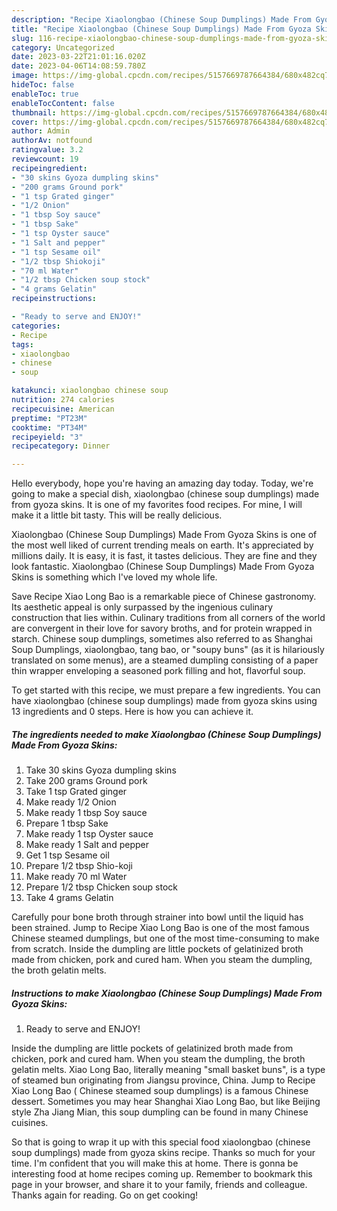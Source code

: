 ```yaml
---
description: "Recipe Xiaolongbao (Chinese Soup Dumplings) Made From Gyoza Skins yang Very Delicious"
title: "Recipe Xiaolongbao (Chinese Soup Dumplings) Made From Gyoza Skins yang Very Delicious"
slug: 116-recipe-xiaolongbao-chinese-soup-dumplings-made-from-gyoza-skins-yang-very-delicious
category: Uncategorized
date: 2023-03-22T21:01:16.020Z
date: 2023-04-06T14:08:59.780Z
image: https://img-global.cpcdn.com/recipes/5157669787664384/680x482cq70/xiaolongbao-chinese-soup-dumplings-made-from-gyoza-skins-recipe-main-photo.jpg
hideToc: false
enableToc: true
enableTocContent: false
thumbnail: https://img-global.cpcdn.com/recipes/5157669787664384/680x482cq70/xiaolongbao-chinese-soup-dumplings-made-from-gyoza-skins-recipe-main-photo.jpg
cover: https://img-global.cpcdn.com/recipes/5157669787664384/680x482cq70/xiaolongbao-chinese-soup-dumplings-made-from-gyoza-skins-recipe-main-photo.jpg
author: Admin
authorAv: notfound
ratingvalue: 3.2
reviewcount: 19
recipeingredient:
- "30 skins Gyoza dumpling skins"
- "200 grams Ground pork"
- "1 tsp Grated ginger"
- "1/2 Onion"
- "1 tbsp Soy sauce"
- "1 tbsp Sake"
- "1 tsp Oyster sauce"
- "1 Salt and pepper"
- "1 tsp Sesame oil"
- "1/2 tbsp Shiokoji"
- "70 ml Water"
- "1/2 tbsp Chicken soup stock"
- "4 grams Gelatin"
recipeinstructions:

- "Ready to serve and ENJOY!"
categories:
- Recipe
tags:
- xiaolongbao
- chinese
- soup

katakunci: xiaolongbao chinese soup 
nutrition: 274 calories
recipecuisine: American
preptime: "PT23M"
cooktime: "PT34M"
recipeyield: "3"
recipecategory: Dinner

---
```



Hello everybody, hope you're having an amazing day today. Today, we're going to make a special dish, xiaolongbao (chinese soup dumplings) made from gyoza skins. It is one of my favorites food recipes. For mine, I will make it a little bit tasty. This will be really delicious.

Xiaolongbao (Chinese Soup Dumplings) Made From Gyoza Skins is one of the most well liked of current trending meals on earth. It's appreciated by millions daily. It is easy, it is fast, it tastes delicious. They are fine and they look fantastic. Xiaolongbao (Chinese Soup Dumplings) Made From Gyoza Skins is something which I've loved my whole life.

Save Recipe Xiao Long Bao is a remarkable piece of Chinese gastronomy. Its aesthetic appeal is only surpassed by the ingenious culinary construction that lies within. Culinary traditions from all corners of the world are convergent in their love for savory broths, and for protein wrapped in starch. Chinese soup dumplings, sometimes also referred to as Shanghai Soup Dumplings, xiaolongbao, tang bao, or &#34;soupy buns&#34; (as it is hilariously translated on some menus), are a steamed dumpling consisting of a paper thin wrapper enveloping a seasoned pork filling and hot, flavorful soup.


To get started with this recipe, we must prepare a few ingredients. You can have xiaolongbao (chinese soup dumplings) made from gyoza skins using 13 ingredients and 0 steps. Here is how you can achieve it.

<!--inarticleads1-->

##### The ingredients needed to make Xiaolongbao (Chinese Soup Dumplings) Made From Gyoza Skins:

1. Take 30 skins Gyoza dumpling skins
1. Take 200 grams Ground pork
1. Take 1 tsp Grated ginger
1. Make ready 1/2 Onion
1. Make ready 1 tbsp Soy sauce
1. Prepare 1 tbsp Sake
1. Make ready 1 tsp Oyster sauce
1. Make ready 1 Salt and pepper
1. Get 1 tsp Sesame oil
1. Prepare 1/2 tbsp Shio-koji
1. Make ready 70 ml Water
1. Prepare 1/2 tbsp Chicken soup stock
1. Take 4 grams Gelatin


Carefully pour bone broth through strainer into bowl until the liquid has been strained. Jump to Recipe Xiao Long Bao is one of the most famous Chinese steamed dumplings, but one of the most time-consuming to make from scratch. Inside the dumpling are little pockets of gelatinized broth made from chicken, pork and cured ham. When you steam the dumpling, the broth gelatin melts. 

<!--inarticleads2-->

##### Instructions to make Xiaolongbao (Chinese Soup Dumplings) Made From Gyoza Skins:


1. Ready to serve and ENJOY!

Inside the dumpling are little pockets of gelatinized broth made from chicken, pork and cured ham. When you steam the dumpling, the broth gelatin melts. Xiao Long Bao, literally meaning &#34;small basket buns&#34;, is a type of steamed bun originating from Jiangsu province, China. Jump to Recipe Xiao Long Bao ( Chinese steamed soup dumplings) is a famous Chinese dessert. Sometimes you may hear Shanghai Xiao Long Bao, but like Beijing style Zha Jiang Mian, this soup dumpling can be found in many Chinese cuisines. 

So that is going to wrap it up with this special food xiaolongbao (chinese soup dumplings) made from gyoza skins recipe. Thanks so much for your time. I'm confident that you will make this at home. There is gonna be interesting food at home recipes coming up. Remember to bookmark this page in your browser, and share it to your family, friends and colleague. Thanks again for reading. Go on get cooking!
